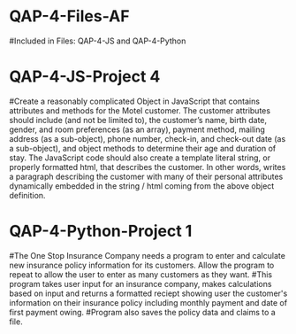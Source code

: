 # QAP-4-Files-AF

#Included in Files: QAP-4-JS and QAP-4-Python

# QAP-4-JS-Project 4
#Create a reasonably complicated Object in JavaScript that contains attributes and methods for the Motel customer.  The  customer  attributes  should  include  (and  not be limited  to),  the customer’s name, birth date,  gender,  and room preferences  (as  an  array),  payment method, mailing  address  (as  a  sub-object), phone  number, check-in, and  check-out  date  (as  a  sub-object),  and object methods  to  determine their age  and  duration  of  stay.  The  JavaScript  code  should  also  create  a  template  literal  string,  or  properly formatted html, that describes the customer. In other words, writes a paragraph describing the customer with many of their personal attributes dynamically embedded in the string / html coming from the above object definition. 

# QAP-4-Python-Project 1
#The One Stop Insurance Company needs a program to enter and calculate new insurance policy 
information for its customers. Allow the program to repeat to allow the user to enter as many customers 
as they want.
#This program takes user input for an insurance company, makes calculations based on input and returns a formatted reciept showing user the customer's information on their insurance policy including monthly payment and date of first payment owing. 
#Program also saves the policy data and claims to a file.




